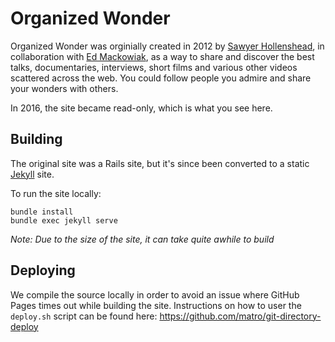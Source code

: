 # Organized Wonder

Organized Wonder was orginially created in 2012 by [Sawyer Hollenshead](http://www.sawyerh.com), in collaboration with [Ed Mackowiak](https://twitter.com/edmackowiak), as a way to share and discover the best talks, documentaries, interviews, short films and various other videos scattered across the web. You could follow people you admire and share your wonders with others.

In 2016, the site became read-only, which is what you see here.

## Building

The original site was a Rails site, but it's since been converted to a static [Jekyll](http://jekyllrb.com/) site.

To run the site locally:

```
bundle install
bundle exec jekyll serve
```

_Note: Due to the size of the site, it can take quite awhile to build_

## Deploying

We compile the source locally in order to avoid an issue where GitHub Pages times out while building the site. Instructions on how to user the `deploy.sh` script can be found here: https://github.com/matro/git-directory-deploy